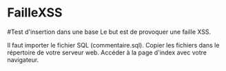 # FailleXSS

#Test d'insertion dans une base 
Le but est de provoquer une faille XSS.

Il faut importer le fichier SQL (commentaire.sql).
Copier les fichiers dans le répertoire de votre serveur web.
Accéder à la page d'index avec votre navigateur.
